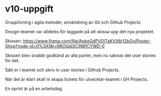 # v10-uppgift
Gruppövning i agila metoder, användning av Git och Github Projects

Design-teamet var alldeles för taggade på att skissa upp det nya projektet.

Skissen: https://www.figma.com/file/ApkqGdPVOlTaKVX6r12bGv/Poster-Shop?node-id=0%3A1&t=MtOQdjSClN6fCYWD-0

Skissen blev snabbt godkänd av alla parter, men nu saknas det user stories för det.

Sätt er i teamet och skriv in user stories i Github Projects.

När det är klart skall ni skapa tickets för utvecklar-teamet i GH Projects.

En sprint är på en arbetsdag.
